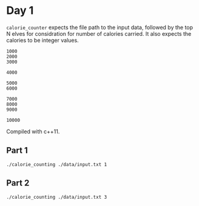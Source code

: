 # Day 1
`calorie_counter` expects the file path to the input data, followed by the top N elves for considration for number of calories carried. It also expects the calories to be integer values.

    1000
    2000
    3000
    
    4000
    
    5000
    6000
    
    7000
    8000
    9000
    
    10000

Compiled with c++11. 

## Part 1
`./calorie_counting ./data/input.txt 1`
## Part 2
`./calorie_counting ./data/input.txt 3`
